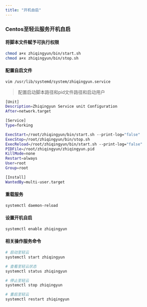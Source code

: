 ```yaml
---
title: "开机自启"
---
```


### Centos至轻云服务开机自启

#### 将脚本文件赋予可执行权限

```bash
chmod a+x zhiqingyun/bin/start.sh
chmod a+x zhiqingyun/bin/stop.sh
```

#### 配置自启文件

```bash
vim /usr/lib/systemd/system/zhiqingyun.service
```

> 配置启动脚本路径和pid文件路径和启动用户

```bash
[Unit]
Description=Zhiqingyun Service unit Configuration
After=network.target

[Service]
Type=forking

ExecStart=/root/zhiqingyun/bin/start.sh --print-log="false"
ExecStop=/root/zhiqingyun/bin/stop.sh
ExecReload=/root/zhiqingyun/bin/start.sh --print-log="false"
PIDFile=/root/zhiqingyun/zhiqingyun.pid
KillMode=none
Restart=always
User=root
Group=root

[Install]
WantedBy=multi-user.target
```

#### 重载服务

```bash
systemctl daemon-reload
```

#### 设置开机自启

```bash
systemctl enable zhiqingyun
```

#### 相关操作服务命令

```bash
# 启动至轻云
systemctl start zhiqingyun

# 查看至轻云状态
systemctl status zhiqingyun

# 停止至轻云
systemctl stop zhiqingyun

# 重启至轻云
systemctl restart zhiqingyun
```